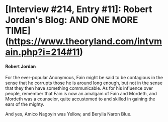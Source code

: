 # [Interview #214, Entry #11]: Robert Jordan's Blog: AND ONE MORE TIME](https://www.theoryland.com/intvmain.php?i=214#11)

#### Robert Jordan

For the ever-popular Anonymous, Fain might be said to be contagious in the sense that he corrupts those he is around long enough, but not in the sense that they then have something communicable. As for his influence over people, remember that Fain is now an amalgam of Fain and Mordeth, and Mordeth was a counselor, quite accustomed to and skilled in gaining the ears of the mighty.

And yes, Amico Nagoyin was Yellow, and Berylla Naron Blue.

